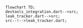 <!---
Generated by https://github.com/polina-c/layerlens
Dependencies that create loop are markes with `!`.
-->

```mermaid
flowchart TD;
devtools_integration.dart-->src;
leak_tracker.dart-->src;
src--!-->leak_tracker.dart;
```

